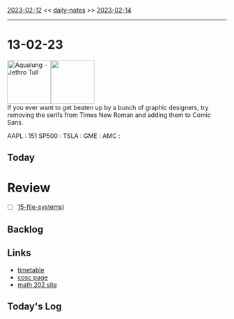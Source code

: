 [2023-02-12](daily_notes/2023-02-12) << [daily-notes](notes/daily-notes.md) >> [2023-02-14](daily_notes/2023-02-14)

---
# 13-02-23
<a href='spotify:album:0NGM3Ftwjw0dLNpAowmz3x'><img src='https://i.scdn.co/image/977c5868bda8829e4e309337d7e927bfe8211ae7' alt='Aqualung - Jethro Tull' height=100></a><img src='https://imgs.xkcd.com/comics/only_serifs.png' height=100>
<br>If you ever want to get beaten up by a bunch of graphic designers, try removing the serifs from Times New Roman and adding them to Comic Sans.

AAPL : 151 
SP500 : 
TSLA :
GME :
AMC :

## Today



# Review
- [ ] [15-file-systems)](notes/15-file-systems.md)

## Backlog


## Links
- [timetable](https://i.imgur.com/9ghbvAG.png)
- [cosc page](https://cosc203.cspages.otago.ac.nz)
- [math 202 site](https://www.maths.otago.ac.nz/?resOLAF)

## Today's Log